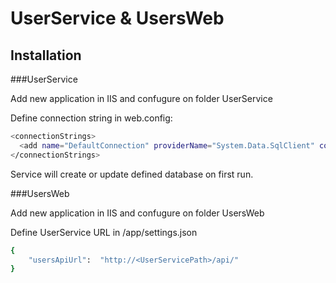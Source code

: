 # UserService & UsersWeb

## Installation

###UserService

Add new application in IIS and confugure on folder UserService

Define connection string in web.config:
  ```bash
  <connectionStrings>
    <add name="DefaultConnection" providerName="System.Data.SqlClient" connectionString="data source=<DB Server>;initial catalog=<DB Name>;persist security info=True;user id=<db user>;password=<password>;MultipleActiveResultSets=True;" />
  </connectionStrings>
  ```

Service will create or update defined database on first run.

###UsersWeb

Add new application in IIS and confugure on folder UsersWeb

Define UserService URL in /app/settings.json
```bash
{
	"usersApiUrl":  "http://<UserServicePath>/api/"
}
```


